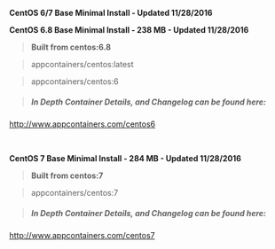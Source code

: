 **CentOS 6/7 Base Minimal Install - Updated 11/28/2016**


**CentOS 6.8 Base Minimal Install - 238 MB - Updated 11/28/2016**

>**Built from centos:6.8**

> appcontainers/centos:latest

> appcontainers/centos:6

>##### In Depth Container Details, and Changelog can be found here:
http://www.appcontainers.com/centos6

&nbsp;

**CentOS 7 Base Minimal Install - 284 MB - Updated 11/28/2016**

>**Built from centos:7**

> appcontainers/centos:7

>##### In Depth Container Details, and Changelog can be found here:
http://www.appcontainers.com/centos7
